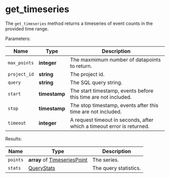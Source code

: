 # get_timeseries

The `get_timeseries` method returns a timeseries of event counts in the provided time range.

  Parameters:

__Name__ | __Type__ | __Description__
--- | --- | --- | 
`max_points` | __integer__ | The maxmimum number of datapoints to return.
`project_id` | __string__ | The project id.
`query` | __string__ | The SQL query string.
`start` | __timestamp__ | The start timestamp, events before this time are not included.
`stop` | __timestamp__ | The stop timestamp, events after this time are not included.
`timeout` | __integer__ | A request timeout in seconds, after which a timeout error is returned.

  Results:

__Name__ | __Type__ | __Description__
--- | --- | --- | 
`points` | __array__ of [TimeseriesPoint](../types/TimeseriesPoint.md) | The series.
`stats` | [QueryStats](../types/QueryStats.md) | The query statistics.

